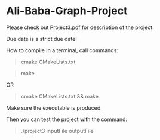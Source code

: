 # Ali-Baba-Graph-Project

Please check out Project3.pdf for description of the project.

Due date is a strict due date!

How to compile
In a terminal, call commands:

>cmake CMakeLists.txt

>make

OR

>cmake CMakeLists.txt && make

Make sure the executable is produced.

Then you can test the project with the command:

>./project3 inputFile outputFile
